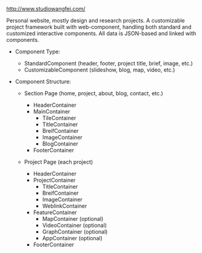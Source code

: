 http://www.studiowangfei.com/

Personal website, mostly design and research projects.
A customizable project framework built with web-component, handling both standard and customized interactive components.
All data is JSON-based and linked with components.

- Component Type:
  - StandardComponent (header, footer, project title, brief, image, etc.)
  - CustomizableComponent (slideshow, blog, map, video, etc.)


- Component Structure:

  - Section Page (home, project, about, blog, contact, etc.)
    - HeaderContainer
    - MainContainer
      - TileContainer
      - TitleContainer
      - BreifContainer
      - ImageContainer
      - BlogContainer
    - FooterContainer

  - Project Page (each project)
    - HeaderContainer
    - ProjectContainer
      - TitleContainer
      - BreifContainer
      - ImageContainer
      - WeblinkContainer
    - FeatureContainer
      - MapContainer (optional)
      - VideoContainer (optional)
      - GraphContainer (optional)
      - AppContainer (optional)
    - FooterContainer

